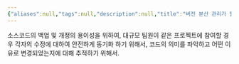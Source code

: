 ```yaml
---
{"aliases":null,"tags":null,"description":null,"title":"버전 분산 관리가 필요한 이유는 무엇인가요","created":"2024-03-22T09:14:46","updated":"2024-03-22T09:14:58","dg-publish":true,"permalink":"/docs/버전 분산 관리가 필요한 이유는 무엇인가요/","dgPassFrontmatter":true}
---
```


소스코드의 백업 및 개정의 용이성을 위하여, 대규모 팀원이 같은 프로젝트에 참여할 경우 각자의 수정에 대하여 안전하게 동기화 하기 위해서, 코드의 의미를 파악하고 어떤 이유로 변경되었는지에 대해 추적하기 위해서.
